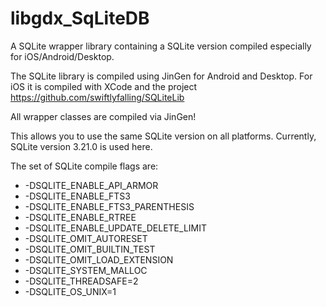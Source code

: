 # libgdx_SqLiteDB
A SQLite wrapper library containing a SQLite version compiled especially for iOS/Android/Desktop.

The SQLite library is compiled using JinGen for Android and Desktop.
For iOS it is compiled with XCode and the project https://github.com/swiftlyfalling/SQLiteLib

All wrapper classes are compiled via JinGen!

This allows you to use the same SQLite version on all platforms.
Currently, SQLite version 3.21.0 is used here.

The set of SQLite compile flags are:
* -DSQLITE_ENABLE_API_ARMOR
* -DSQLITE_ENABLE_FTS3
* -DSQLITE_ENABLE_FTS3_PARENTHESIS
* -DSQLITE_ENABLE_RTREE
* -DSQLITE_ENABLE_UPDATE_DELETE_LIMIT
* -DSQLITE_OMIT_AUTORESET
* -DSQLITE_OMIT_BUILTIN_TEST
* -DSQLITE_OMIT_LOAD_EXTENSION
* -DSQLITE_SYSTEM_MALLOC
* -DSQLITE_THREADSAFE=2
* -DSQLITE_OS_UNIX=1

